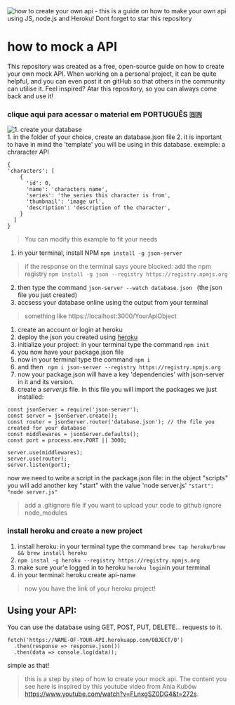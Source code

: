 <div>    
  <img alt="how to create your own api - this is a guide on how to make your own api using JS, node.js and Heroku! Dont forget to star this repository" src="https://user-images.githubusercontent.com/95686401/177616203-2cd9ebd1-0c3f-421b-bb05-587f063a4f3d.png" /> 
</div>


# how to mock a API
This repository was created as a free, open-source guide on how to create your own mock API. When working on a personal project, it can be quite helpful, and you can even post it on gitHub so that others in the community can utilise it. Feel inspired? Atar this repository, so you can always come back and use it!

### clique aqui para acessar o material em PORTUGUÊS 🇧🇷

<div>    
  <img alt="1. create your database" width="" src="https://user-images.githubusercontent.com/95686401/177616577-6c5eb48f-c6dd-4f0f-9f2e-ddda855b72d5.png" /> 
</div>
1. in the folder of your choice, create an database.json file
2. it is inportant to have in mind the 'template' you will be using in this database.
exemple: a chraracter API 

```
{
'characters': [
    {
      'id': 0,
      'name': 'characters name',
      'series': 'the series this character is from',
      'thumbnail': 'image url',
      'description': 'description of the character',
    }
  ]
}
```

> You can modify this example to fit your needs


1. in your terminal, install NPM ``` npm install -g json-server ``` 
>if the response on the terminal says youre blocked: add the npm registry
``` npm install -g json --registry https://registry.npmjs.org ```  
2. then type the command ``` json-server --watch database.json  ``` (the json file you just created) 
3. accsess your database online using the output from your terminal
 > something like https://localhost:3000/YourApiObject


1. create an account or login at heroku
2. deploy the json you created using [heroku](https://www.heroku.com/home)
3. initialize your project: in your terminal type the command ``` npm init ``` 
4. you now have your package.json file
5. now in your terminal type the command ``` npm i ``` 
6. and then ``` npm i json-server --registry https://registry.npmjs.org``` 
7. now your package.json will have a key 'dependencies' with json-server in it and its version.
8. create a *server.js* file. In this file you will import the packages we just installed:

``` 
const jsonServer = require('json-server');
const server = jsonServer.create();
const router = jsonServer.router('database.json'); // the file you created for your database
const middlewares = jsonServer.defaults();
const port = process.env.PORT || 3000;

server.use(middlewares);
server.use(router);
server.listen(port); 
``` 

now we need to write a script in the package.json file: in the object "scripts" you will add another key "start" with the value 'node server.js' ``` "start": "node server.js" ```

> add a .gitignore file if you want to upload your code to github
> ignore node_modules

### install heroku and create a new project
1. install heroku: in your terminal type the command ``` brew tap heroku/brew && brew install heroku ```
2. ``` npm instal -g heroku --registry https://registry.npmjs.org ```
3. make sure your'e logged in to heroku ``` heroku login ```in your terminal
4. in your terminal: heroku create api-name
> now you have the link of your heroku project!

## Using your API: 
You can use the database using GET, POST, PUT, DELETE... requests to it. 

```
fetch('https://NAME-OF-YOUR-API.herokuapp.com/OBJECT/0')
  .then(response => response.json())
  .then(data => console.log(data));
```
 
simple as that! 


> this is a step by step of how to create your mock api. The content you see here is inspired by this youtube video from Ania Kubów https://www.youtube.com/watch?v=FLnxgSZ0DG4&t=272s. 
